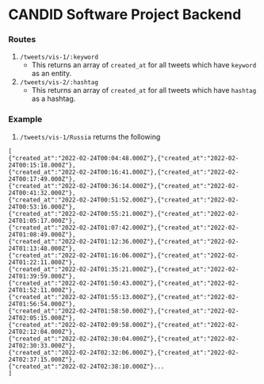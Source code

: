 # CANDID Software Project Backend
### Routes
1. `/tweets/vis-1/:keyword`
    - This returns an array of `created_at` for all tweets which have `keyword` as an entity.
2. `/tweets/vis-2/:hashtag`
    - This returns an array of `created_at` for all tweets which have `hashtag` as a hashtag.
### Example
1. `/tweets/vis-1/Russia` returns the following
```
[
{"created_at":"2022-02-24T00:04:48.000Z"},{"created_at":"2022-02-24T00:15:18.000Z"},
{"created_at":"2022-02-24T00:16:41.000Z"},{"created_at":"2022-02-24T00:17:49.000Z"},
{"created_at":"2022-02-24T00:36:14.000Z"},{"created_at":"2022-02-24T00:41:32.000Z"},
{"created_at":"2022-02-24T00:51:52.000Z"},{"created_at":"2022-02-24T00:53:16.000Z"},
{"created_at":"2022-02-24T00:55:21.000Z"},{"created_at":"2022-02-24T01:05:17.000Z"},
{"created_at":"2022-02-24T01:07:42.000Z"},{"created_at":"2022-02-24T01:08:49.000Z"},
{"created_at":"2022-02-24T01:12:36.000Z"},{"created_at":"2022-02-24T01:13:48.000Z"},
{"created_at":"2022-02-24T01:16:06.000Z"},{"created_at":"2022-02-24T01:22:11.000Z"},
{"created_at":"2022-02-24T01:35:21.000Z"},{"created_at":"2022-02-24T01:39:59.000Z"},
{"created_at":"2022-02-24T01:50:43.000Z"},{"created_at":"2022-02-24T01:52:11.000Z"},
{"created_at":"2022-02-24T01:55:13.000Z"},{"created_at":"2022-02-24T01:56:54.000Z"},
{"created_at":"2022-02-24T01:58:50.000Z"},{"created_at":"2022-02-24T02:05:15.000Z"},
{"created_at":"2022-02-24T02:09:58.000Z"},{"created_at":"2022-02-24T02:12:04.000Z"},
{"created_at":"2022-02-24T02:30:04.000Z"},{"created_at":"2022-02-24T02:30:33.000Z"},
{"created_at":"2022-02-24T02:32:06.000Z"},{"created_at":"2022-02-24T02:37:15.000Z"},
{"created_at":"2022-02-24T02:38:10.000Z"}...
]
```
